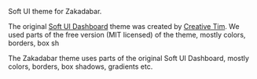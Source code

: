Soft UI theme for Zakadabar.

The original [Soft UI Dashboard](https://www.creative-tim.com/product/soft-ui-dashboard-react) theme was created 
by [Creative Tim](https://www.creative-tim.com). We used parts of the free version (MIT licensed) of the theme,
mostly colors, borders, box sh

The Zakadabar theme uses parts of the original Soft UI Dashboard, mostly colors, borders, box shadows, gradients etc.
